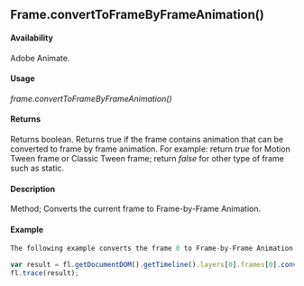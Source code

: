 ## Frame.convertToFrameByFrameAnimation()

#### Availability

Adobe Animate.

#### Usage

*frame.convertToFrameByFrameAnimation()*

#### Returns

Returns boolean. Returns true if the frame contains animation that can be converted to frame by frame animation. For example: return *true* for Motion Tween frame or Classic Tween frame; return *false* for other type of frame such as static.

#### Description

Method; Converts the current frame to Frame-by-Frame Animation.

#### Example

```javascript
The following example converts the frame 0 to Frame-by-Frame Animation:

var result = fl.getDocumentDOM().getTimeline().layers[0].frames[0].convertToFrameByFrameAnimation(); 
fl.trace(result);

```